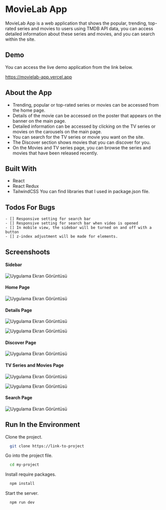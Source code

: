 # MovieLab App

MovieLab App is a web application that shows the popular, trending, top-rated series and movies to users using TMDB API data, you can access detailed information about these series and movies, and you can search within the site.


## Demo

You can access the live demo application from the link below.

https://movielab-app.vercel.app

  
## About the App

- Trending, popular or top-rated series or movies can be accessed from the home page.
- Details of the movie can be accessed on the poster that appears on the banner on the main page.
- Detailed information can be accessed by clicking on the TV series or movies on the carousels on the main page.
- You can search for the TV series or movie you want on the site.
- The Discover section shows movies that you can discover for you.
- On the Movies and TV series page, you can browse the series and movies that have been released recently.


## Built With

- React
- React Redux
- TailwindCSS
 You can find libraries that I used in package.json file.

## Todos For Bugs
```[tasklist]
- [] Responsive setting for search bar 
- [] Responsive setting for search bar when video is opened
- [] In mobile view, the sidebar will be turned on and off with a button
- [] z-index adjustment will be made for elements.
```
  
## Screenshoots

#### Sidebar
![Uygulama Ekran Görüntüsü](https://i.ibb.co/phf0z85/sidebar.png)

#### Home Page
![Uygulama Ekran Görüntüsü](https://i.ibb.co/nkLFK5V/homepage.png)

#### Details Page
![Uygulama Ekran Görüntüsü](https://i.ibb.co/XWMBm1Z/details.png)

![Uygulama Ekran Görüntüsü](https://i.ibb.co/nzhLhCJ/details-video.png)

#### Discover Page
![Uygulama Ekran Görüntüsü](https://i.ibb.co/RyRS1kp/discover.png)

#### TV Series and Movies Page
![Uygulama Ekran Görüntüsü](https://i.ibb.co/W341kjF/tv-series.png)

![Uygulama Ekran Görüntüsü](https://i.ibb.co/JtF2JN0/movies.png)

#### Search Page
![Uygulama Ekran Görüntüsü](https://i.ibb.co/FgDCYRm/search.png)


  
## Run In the Environment

Clone the project.

```bash
  git clone https://link-to-project
```

Go into the project file.

```bash
  cd my-project
```

Install require packages.

```bash
  npm install
```

Start the server.

```bash
  npm run dev
```

  